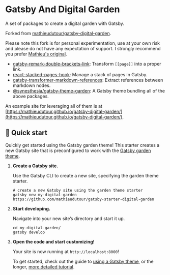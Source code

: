 # Gatsby And Digital Garden

A set of packages to create a digital garden with Gatsby.

Forked from [mathieudutour/gatsby-digital-garden](https://github.com/mathieudutour/gatsby-digital-garden).

Please note this fork is for personal experimentation, use at your own risk and please do not have any expectation of support. I strongly recommend you prefer [Mathieu's original](https://github.com/mathieudutour/gatsby-digital-garden).

- [gatsby-remark-double-brackets-link](./packages/gatsby-remark-double-brackets-link): Transform `[[page]]` into a proper link.
- [react-stacked-pages-hook](./packages/react-stacked-pages-hook): Manage a stack of pages in Gatsby.
- [gatsby-transformer-markdown-references](./packages/gatsby-transformer-markdown-references): Extract references between markdown nodes.
- [@synesthesia/gatsby-theme-garden](./packages/gatsby-theme-garden): A Gatsby theme bundling all of the above packages.

An example site for leveraging all of them is at [https://mathieudutour.github.io/gatsby-digital-garden/](https://mathieudutour.github.io/gatsby-digital-garden/).

## 🚀 Quick start

Quickly get started using the Gatsby garden theme! This starter creates a new Gatsby site that is preconfigured to work with the [Gatsby garden theme](https://www.npmjs.com/package/gatsby-theme-garden).

1.  **Create a Gatsby site.**

    Use the Gatsby CLI to create a new site, specifying the garden theme starter.

    ```shell
    # create a new Gatsby site using the garden theme starter
    gatsby new my-digital-garden https://github.com/mathieudutour/gatsby-starter-digital-garden
    ```

2.  **Start developing.**

    Navigate into your new site’s directory and start it up.

    ```shell
    cd my-digital-garden/
    gatsby develop
    ```

3.  **Open the code and start customizing!**

    Your site is now running at `http://localhost:8000`!

    To get started, check out the guide to [using a Gatsby theme](https://gatsbyjs.org/docs/themes/using-a-gatsby-theme), or the longer, [more detailed tutorial](https://gatsbyjs.org/tutorial/using-a-theme).

